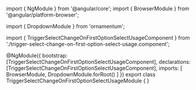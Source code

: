 import { NgModule } from '@angular/core';
import { BrowserModule } from '@angular/platform-browser';
  
import { DropdownModule } from 'ornamentum';
  
import { TriggerSelectChangeOnFirstOptionSelectUsageComponent } from './trigger-select-change-on-first-option-select-usage.component';

@NgModule({
 bootstrap: [TriggerSelectChangeOnFirstOptionSelectUsageComponent],
 declarations: [TriggerSelectChangeOnFirstOptionSelectUsageComponent],
 imports: [
    BrowserModule, 
    DropdownModule.forRoot()
  ]
})
export class TriggerSelectChangeOnFirstOptionSelectUsageModule {
}
